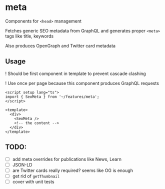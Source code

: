 # meta

Components for `<head>` management

Fetches generic SEO metadata from GraphQL
and generates proper `<meta>` tags like title, keywords

Also produces OpenGraph and Twitter card metadata

## Usage

! Should be first component in template to prevent cascade clashing

! Use once per page because this component produces GraphQL requests

```vue
<script setup lang="ts">
import { SeoMeta } from '~/features/meta';
</script>

<template>
  <div>
    <SeoMeta />
    <!-- the content -->
  </div>
</template>
```

## TODO:

- [ ] add meta overrides for publications like News, Learn
- [ ] JSON-LD
- [ ] are Twitter cards really required? seems like OG is enough
- [ ] get rid of `getThumbnail`
- [ ] cover with unit tests
